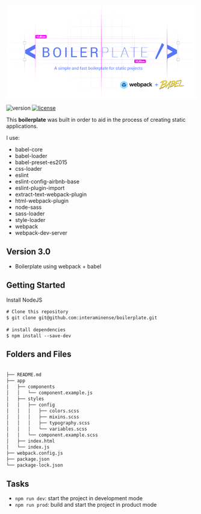 <p align="center">
  <img src="https://raw.githubusercontent.com/interaminense/boilerplate/master/utils/logo-v2.png">
</p>

![version](https://img.shields.io/badge/boilerplate-3.0-4278ff.svg) [![license](https://img.shields.io/github/license/interaminense/boilerplate.svg)](./license.md) 


This **boilerplate** was built in order to aid in the process of creating static applications.

I use:

* babel-core
* babel-loader
* babel-preset-es2015
* css-loader
* eslint
* eslint-config-airbnb-base
* eslint-plugin-import
* extract-text-webpack-plugin
* html-webpack-plugin
* node-sass
* sass-loader
* style-loader
* webpack
* webpack-dev-server

## Version 3.0

* Boilerplate using webpack + babel

## Getting Started

Install NodeJS

```
# Clone this repository
$ git clone git@github.com:interaminense/boilerplate.git

# install dependencies
$ npm install --save-dev
```

## Folders and Files

```

├── README.md
├── app
│   ├── components
│   │   └── component.example.js
│   ├── styles
│   │   ├── config
│   │   │   ├── colors.scss
│   │   │   ├── mixins.scss
│   │   │   ├── typography.scss
│   │   │   └── variables.scss
│   │   └── component.example.scss
│   ├── index.html
│   └── index.js
├── webpack.config.js
├── package.json
└── package-lock.json

```

## Tasks

* `npm run dev`: start the project in development mode
* `npm run prod`: build and start the project in product mode
